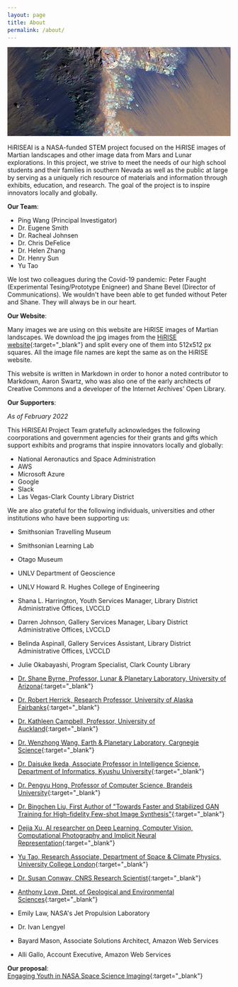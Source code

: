 ```yaml
---
layout: page
title: About
permalink: /about/
---
```

<p><div>
<img src="/assets/images/ESP_034830_1670.jpg" class="img-fluid" alt="RSL" />
</div></p>

HiRISEAI is a NASA-funded STEM project focused on the HiRISE images of Martian landscapes and other image data from Mars and Lunar explorations. In this project, we strive to meet the needs of our high school students and their families in southern Nevada as well as the public at large by serving as a uniquely rich resource of materials and information through exhibits, education, and research. The goal of the project is to inspire innovators locally and globally.
 

**Our Team**:  
- Ping Wang (Principal Investigator)
- Dr. Eugene Smith
- Dr. Racheal Johnsen
- Dr. Chris DeFelice
- Dr. Helen Zhang
- Dr. Henry Sun
- Yu Tao


We lost two colleagues during the Covid-19 pandemic: Peter Faught (Experimental Tesing/Prototype Enigneer) and Shane Bevel (Director of Communications). We wouldn't have been able to get funded without Peter and Shane. They will always be in our heart.  

**Our Website**:  

Many images we are using on this website are HiRISE images of Martian landscapes. We download the jpg images from the [HiRISE website](https://www.uahirise.org/){:target="_blank"} and split every one of them into 512x512 px squares. All the image file names are kept the same as on the HiRISE website.  

This website is written in Markdown in order to honor a noted contributor to Markdown, Aaron Swartz, who was also one of the early architects of Creative Commons and a developer of the Internet Archives' Open Library.

**Our Supporters**:  

*As of February 2022*  

This HiRISEAI Project Team gratefully acknowledges the following coorporations and government agencies for their grants and gifts which support exhibits and programs that inspire innovators locally and globally:
- National Aeronautics and Space Administration
- AWS
- Microsoft Azure
- Google
- Slack
- Las Vegas-Clark County Library District

We are also grateful for the following individuals, universities and other institutions who have been supporting us:
- Smithsonian Travelling Museum
- Smithsonian Learning Lab
- Otago Museum
- UNLV Department of Geoscience
- UNLV Howard R. Hughes College of Engineering

- Shana L. Harrington, Youth Services Manager, Library District Administrative Offices, LVCCLD
- Darren Johnson, Gallery Services Manager, Libary District Administrative Offices, LVCCLD
- Belinda Aspinall, Gallery Services Assistant, Library District Administrative Offices, LVCCLD
- Julie Okabayashi, Program Specialist, Clark County Library

- [Dr. Shane Byrne, Professor, Lunar & Planetary Laboratory, University of Arizona](https://www.lpl.arizona.edu/faculty/byrne){:target="_blank"}  
- [Dr. Robert Herrick, Research Professor, University of Alaska Fairbanks](https://news.uaf.edu/expertsguide/robert-herrick/){:target="_blank"} 
- [Dr. Kathleen Campbell, Professor, University of Auckland](https://www.science.auckland.ac.nz/people/profile/ka-campbell){:target="_blank"} 

- [Dr. Wenzhong Wang, Earth & Planetary Laboratory, Cargnegie Science](https://epl.carnegiescience.edu/people/postdoctoral/wenzhong-wang){:target="_blank"}  
- [Dr. Daisuke Ikeda, Associate Professor in Intelligence Science, Department of Informatics, Kyushu University](https://hyoka.ofc.kyushu-u.ac.jp/search/details/K000021/english.html){:target="_blank"}
- [Dr. Pengyu Hong, Professor of Computer Science, Brandeis University](https://www.cs.brandeis.edu/~hong/){:target="_blank"}  
- [Dr. Bingchen Liu, First Author of "Towards Faster and Stabilized GAN Training for High-fidelity Few-shot Image Synthesis"](https://arxiv.org/abs/2101.04775){:target="_blank"}  
- [Dejia Xu, AI researcher on Deep Learning, Computer Vision, Computational Photography and Implicit Neural Representation](https://ir1d.github.io/){:target="_blank"}

- [Yu Tao, Research Associate, Department of Space & Climate Physics, University College London](https://www.ucl.ac.uk/planetary-sciences/people/ytaox71){:target="_blank"}
- [Dr. Susan Conway, CNRS Research Scientist](https://lpg-umr6112.fr/index.php?option=com_content&view=article&id=643&lang=en){:target="_blank"}  
- [Anthony Love, Dept. of Geological and Environmental Sciences](https://earth.appstate.edu/faculty-staff/anthony-love){:target="_blank"}
- Emily Law, NASA's Jet Propulsion Laboratory
- Dr. Ivan Lengyel

- Bayard Mason, Associate Solutions Architect, Amazon Web Services
- Alli Gallo, Account Executive, Amazon Web Services

**Our proposal**:  
[Engaging Youth in NASA Space Science Imaging](https://drive.google.com/file/d/1BCSKP2aAC4hLdAXo8XKnkTyfEacARTvv/view?usp=sharing){:target="_blank"}







